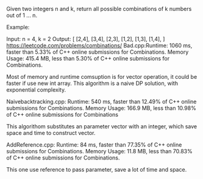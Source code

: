 Given two integers n and k, return all possible combinations of k numbers out of 1 ... n.

Example:

Input: n = 4, k = 2
Output:
[
  [2,4],
  [3,4],
  [2,3],
  [1,2],
  [1,3],
  [1,4],
]
https://leetcode.com/problems/combinations/
Bad.cpp:Runtime: 1060 ms, faster than 5.33% of C++ online submissions for Combinations.
Memory Usage: 415.4 MB, less than 5.30% of C++ online submissions for Combinations.

Most of memory and runtime comsuption is for vector operation, it could be faster if use new int array.
This algorithm is a naive DP solution, with exponential complexity.

Naivebacktracking.cpp:
Runtime: 540 ms, faster than 12.49% of C++ online submissions for Combinations.
Memory Usage: 166.9 MB, less than 10.98% of C++ online submissions for Combinations

This algorithom substitutes an parameter vector with an integer, which save space and time to construct vector.

AddReference.cpp:
Runtime: 84 ms, faster than 77.35% of C++ online submissions for Combinations.
Memory Usage: 11.8 MB, less than 70.83% of C++ online submissions for Combinations.

This one use reference to pass parameter, save a lot of time and space.

